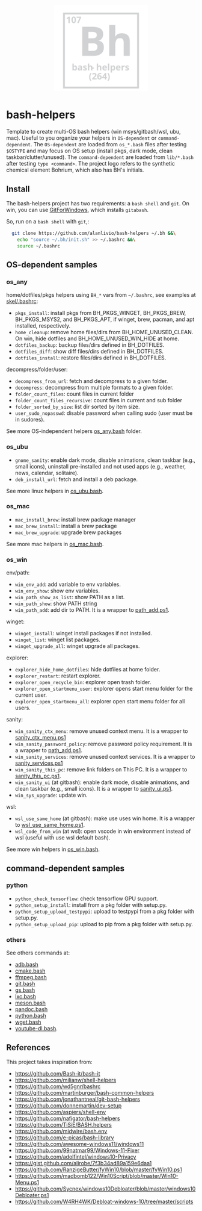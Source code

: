 <h1 align="center"><img src="logo.svg" width="250" onerror='this.style.display="none"'/></h1>

# bash-helpers

Template to create multi-OS bash helpers (win msys/gitbash/wsl, ubu, mac). Useful to you organize your helpers in `OS-dependent` or `command-dependent`. The `OS-dependent` are loaded from `os_*.bash` files after testing `$OSTYPE` and may focus on OS setup (install pkgs, dark mode, clean taskbar/clutter/unused). The `command-dependent` are loaded from `lib/*.bash` after testing `type <command>`. 
The project logo refers to the synthetic chemical element Bohrium, which also has BH's initials.

## Install

The bash-helpers project has two requirements: a `bash shell` and `git`. On win, you can use [GitForWindows](https://gitforwindows.org), which installs `gitabash`.

So, run on a `bash shell` with `git`,:
```bash
  git clone https://github.com/alanlivio/bash-helpers ~/.bh &&\
    echo "source ~/.bh/init.sh" >> ~/.bashrc &&\
    source ~/.bashrc
```

## OS-dependent samples

### os_any

home/dotfiles/pkgs helpers using `BH_*` vars from `~/.bashrc`, see examples at [skel/.bashrc](skel/.bashrc):

* `pkgs_install`: install pkgs from BH_PKGS_WINGET, BH_PKGS_BREW, BH_PKGS_MSYS2, and BH_PKGS_APT, if winget, brew, pacman, and apt installed, respectively.
* `home_cleanup`: remove home files/dirs from BH_HOME_UNUSED_CLEAN. On win, hide dotfiles and BH_HOME_UNUSED_WIN_HIDE at home.
* `dotfiles_backup`: backup files/dirs defined in BH_DOTFILES.
* `dotfiles_diff`: show diff files/dirs defined in BH_DOTFILES.
* `dotfiles_install`: restore files/dirs defined in BH_DOTFILES.

decompress/folder/user:

* `decompress_from_url`: fetch and decompress to a given folder.
* `decompress`: decompress from multiple formats to a given folder.
* `folder_count_files`: count files in current folder
* `folder_count_files_recursive`: count files in current and sub folder
* `folder_sorted_by_size`: list dir sorted by item size.
* `user_sudo_nopasswd`:  disable password when calling sudo (user must be in sudores).

See more OS-independent helpers  [os_any.bash](os_any.bash) folder.

### os_ubu

* `gnome_sanity`: enable dark mode, disable animations, clean taskbar (e.g., small icons), uninstall pre-installed and not used apps (e.g., weather, news, calendar, solitaire).
* `deb_install_url`: fetch and install a deb package.

See more linux helpers in [os_ubu.bash](os_ubu.bash).

### os_mac

* `mac_install_brew`: install brew package manager
* `mac_brew_install`: install a brew package
* `mac_brew_upgrade`: upgrade brew packages

See more mac helpers in [os_mac.bash](os_mac.bash).

### os_win

env/path:
* `win_env_add`: add variable to env variables.
* `win_env_show`: show env variables.
* `win_path_show_as_list`: show PATH as a list.
* `win_path_show`: show PATH string
* `win_path_add`: add dir to PATH. It is a wrapper to [path_add.ps1](lib/ps1/path_add.ps1).

winget:
* `winget_install`: winget install packages if not installed.
* `winget_list`: winget list packages.
* `winget_upgrade_all`: winget upgrade all packages.

explorer:
* `explorer_hide_home_dotfiles`: hide dotfiles at home folder.
* `explorer_restart`: restart explorer.
* `explorer_open_recycle_bin`: explorer open trash folder.
* `explorer_open_startmenu_user`: explorer opens start menu folder for the  current user.
* `explorer_open_startmenu_all`: explorer open start menu folder for all users.

sanity:
* `win_sanity_ctx_menu`: remove unused context menu. It is a wrapper to [sanity_ctx_menu.ps1](lib/ps1/sanity_ctx_menu.ps1)
* `win_sanity_password_policy`: remove password policy requirement. It is a wrapper to [path_add.ps1](lib/ps1/sanity_password_policy.ps1).
* `win_sanity_services`: remove unused context services. It is a wrapper to [sanity_services.ps1](lib/ps1/sanity_services.ps1)
* `win_sanity_this_pc`: remove link folders on This PC. It is a wrapper to [sanity_this_pc.ps1](lib/ps1/sanity_this_pc.ps1).
* `win_sanity_ui` (at gitbash): enable dark mode, disable animations, and clean taskbar (e.g., small icons). It is a wrapper to [sanity_ui.ps1](lib/ps1/sanity_ui.ps1).
* `win_sys_upgrade`: update win.

wsl:
* `wsl_use_same_home` (at gitbash): make use uses win home. It is a wrapper to [wsl_use_same_home.ps1](lib/ps1/wsl_use_same_home.ps1).
* `wsl_code_from_win` (at wsl): open vscode in win environment instead of wsl (useful with use wsl default bash).

See more win helpers in [os_win.bash](os_win.bash).

## command-dependent samples

### python

* `python_check_tensorflow`: check tensorflow GPU  support.
* `python_setup_install`: install from a pkg folder with setup.py.
* `python_setup_upload_testpypi`: upload to testpypi from a pkg folder with setup.py.
* `python_setup_upload_pip`: upload to pip from a pkg folder with setup.py.

### others

See others commands at: 
* [adb.bash](lib/adb.bash)
* [cmake.bash](lib/cmake.bash)
* [ffmpeg.bash](lib/ffmpeg.bash)
* [git.bash](lib/git.bash)
* [gs.bash](lib/gs.bash)
* [lxc.bash](lib/lxc.bash)
* [meson.bash](lib/meson.bash)
* [pandoc.bash](lib/pandoc.bash)
* [python.bash](lib/python.bash)
* [wget.bash](lib/wget.bash)
* [youtube-dl.bash](lib/youtube-dl.bash).

## References

This project takes inspiration from:

* <https://github.com/Bash-it/bash-it>
* <https://github.com/milianw/shell-helpers>
* <https://github.com/wd5gnr/bashrc>
* <https://github.com/martinburger/bash-common-helpers>
* <https://github.com/jonathantneal/git-bash-helpers>
* <https://github.com/donnemartin/dev-setup>
* <https://github.com/aspiers/shell-env>
* <https://github.com/nafigator/bash-helpers>
* <https://github.com/TiSiE/BASH.helpers>
* <https://github.com/midwire/bash.env>
* <https://github.com/e-picas/bash-library>
* <https://github.com/awesome-windows11/windows11>
* <https://github.com/99natmar99/Windows-11-Fixer>
* <https://github.com/adolfintel/windows10-Privacy>
* <https://gist.github.com/alirobe/7f3b34ad89a159e6daa1>
* <https://github.com/RanzigeButter/fyWin10/blob/master/fyWin10.ps1>
* <https://github.com/madbomb122/Win10Script/blob/master/Win10-Menu.ps1>
* <https://github.com/Sycnex/windows10Debloater/blob/master/windows10Debloater.ps1>
* <https://github.com/W4RH4WK/Debloat-windows-10/tree/master/scripts>
